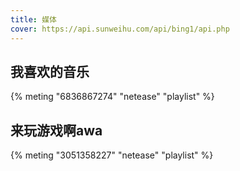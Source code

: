 ```yaml
---
title: 媒体
cover: https://api.sunweihu.com/api/bing1/api.php
---
```


## 我喜欢的音乐

{% meting "6836867274" "netease" "playlist" %}

## 来玩游戏啊awa

{% meting "3051358227" "netease" "playlist" %}
